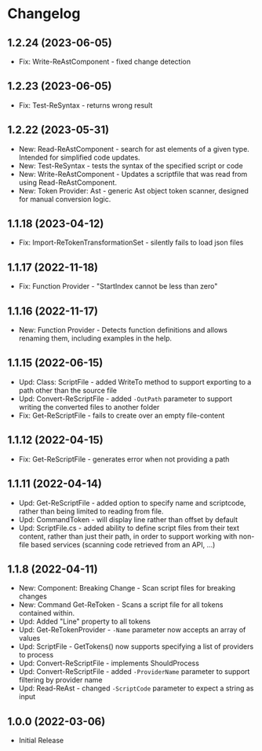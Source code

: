﻿# Changelog

## 1.2.24 (2023-06-05)

+ Fix: Write-ReAstComponent - fixed change detection

## 1.2.23 (2023-06-05)

+ Fix: Test-ReSyntax - returns wrong result

## 1.2.22 (2023-05-31)

+ New: Read-ReAstComponent - search for ast elements of a given type. Intended for simplified code updates.
+ New: Test-ReSyntax - tests the syntax of the specified script or code
+ New: Write-ReAstComponent - Updates a scriptfile that was read from using Read-ReAstComponent.
+ New: Token Provider: Ast - generic Ast object token scanner, designed for manual conversion logic.

## 1.1.18 (2023-04-12)

+ Fix: Import-ReTokenTransformationSet - silently fails to load json files

## 1.1.17 (2022-11-18)

+ Fix: Function Provider - "StartIndex cannot be less than zero"

## 1.1.16 (2022-11-17)

+ New: Function Provider - Detects function definitions and allows renaming them, including examples in the help.

## 1.1.15 (2022-06-15)

+ Upd: Class: ScriptFile - added WriteTo method to support exporting to a path other than the source file
+ Upd: Convert-ReScriptFile - added `-OutPath` parameter to support writing the converted files to another folder
+ Fix: Get-ReScriptFile - fails to create over an empty file-content

## 1.1.12 (2022-04-15)

+ Fix: Get-ReScriptFile - generates error when not providing a path

## 1.1.11 (2022-04-14)

+ Upd: Get-ReScriptFile - added option to specify name and scriptcode, rather than being limited to reading from file.
+ Upd: CommandToken - will display line rather than offset by default
+ Upd: ScriptFile.cs - added ability to define script files from their text content, rather than just their path, in order to support working with non-file based services (scanning code retrieved from an API, ...)

## 1.1.8 (2022-04-11)

+ New: Component: Breaking Change - Scan script files for breaking changes
+ New: Command Get-ReToken - Scans a script file for all tokens contained within.
+ Upd: Added "Line" property to all tokens
+ Upd: Get-ReTokenProvider - `-Name` parameter now accepts an array of values
+ Upd: ScriptFile - GetTokens() now supports specifying a list of providers to process
+ Upd: Convert-ReScriptFile - implements ShouldProcess
+ Upd: Convert-ReScriptFile - added `-ProviderName` parameter to support filtering by provider name
+ Upd: Read-ReAst - changed `-ScriptCode` parameter to expect a string as input

## 1.0.0 (2022-03-06)

+ Initial Release
